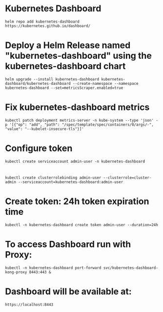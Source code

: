 # Kubernetes Dashboard
    helm repo add kubernetes-dashboard https://kubernetes.github.io/dashboard/

# Deploy a Helm Release named "kubernetes-dashboard" using the kubernetes-dashboard chart
    helm upgrade --install kubernetes-dashboard kubernetes-dashboard/kubernetes-dashboard --create-namespace --namespace kubernetes-dashboard --set=metricsScraper.enabled=true

# Fix kubernetes-dashboard metrics
    kubectl patch deployment metrics-server -n kube-system --type 'json' -p '[{"op": "add", "path": "/spec/template/spec/containers/0/args/-", "value": "--kubelet-insecure-tls"}]'

# Configure token
    kubectl create serviceaccount admin-user -n kubernetes-dashboard
#   
    kubectl create clusterrolebinding admin-user --clusterrole=cluster-admin --serviceaccount=kubernetes-dashboard:admin-user

# Create token: 24h token expiration time
    kubectl -n kubernetes-dashboard create token admin-user --duration=24h

# To access Dashboard run with Proxy:
    kubectl -n kubernetes-dashboard port-forward svc/kubernetes-dashboard-kong-proxy 8443:443 &

# Dashboard will be available at: 
    https://localhost:8443
